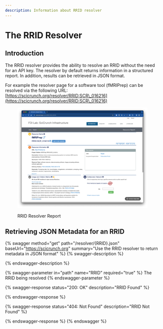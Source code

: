 ```yaml
---
description: Information about RRID resolver
---
```


# The RRID Resolver

## Introduction

The RRID resolver provides the ability to resolve an RRID without the need for an API key. The resolver by default returns information in a structured report.  In addition, results can be retrieved in JSON format.

For example the resolver page for a software tool (fMRIPrep) can be resolved via the following URL: [https://scicrunch.org/resolver/RRID:SCR\_016216](https://scicrunch.org/resolver/RRID:SCR\_016216)

<figure><img src="../../.gitbook/assets/image (4).png" alt=""><figcaption><p>RRID Resolver Report</p></figcaption></figure>

## Retrieving JSON Metadata for an RRID

{% swagger method="get" path="/resolver/{RRID}.json" baseUrl="https://scicrunch.org" summary="Use the RRID resolver to return metadata in JSON format" %}
{% swagger-description %}

{% endswagger-description %}

{% swagger-parameter in="path" name="RRID" required="true" %}
The RRID being resolved
{% endswagger-parameter %}

{% swagger-response status="200: OK" description="RRID Found" %}

{% endswagger-response %}

{% swagger-response status="404: Not Found" description="RRID Not Found" %}

{% endswagger-response %}
{% endswagger %}
